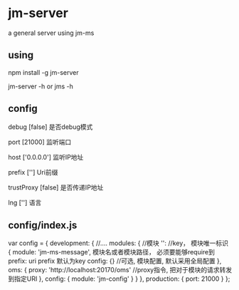 # jm-server

a general server using jm-ms

## using

npm install -g jm-server

jm-server -h
or
jms -h

## config

debug  [false] 是否debug模式

port   [21000] 监听端口

host   ['0.0.0.0'] 监听IP地址

prefix [''] Uri前缀

trustProxy [false] 是否传递IP地址

lng [''] 语言

## config/index.js

var config = {
    development: {
        //....
        modules: {   //模块
            '': //key， 模块唯一标识
            {
                module: 'jm-ms-message', 模块名或者模块路径， 必须要能够require到
                prefix: uri prefix 默认为key
                config: {}  //可选, 模块配置, 默认采用全局配置
            },
            oms: {
                proxy: 'http://localhost:20170/oms' //proxy指令, 把对于模块的请求转发到指定URI
            },
            config: {
                module: 'jm-config'
            }
        }
    },
    production: {
        port: 21000
    }
};


